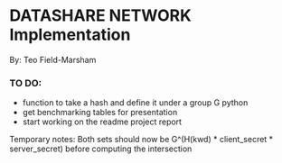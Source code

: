# DATASHARE NETWORK Implementation

By: Teo Field-Marsham

### TO DO:
- function to take a hash and define it under a group G python
- get benchmarking tables for presentation  
- start working on the readme project report

Temporary notes:
Both sets should now be G^(H(kwd) * client_secret * server_secret) before computing the intersection
